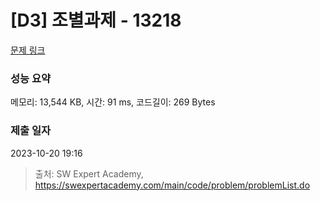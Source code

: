 # [D3] 조별과제 - 13218 

[문제 링크](https://swexpertacademy.com/main/code/problem/problemDetail.do?contestProbId=AXzjvCCq-PwDFASs) 

### 성능 요약

메모리: 13,544 KB, 시간: 91 ms, 코드길이: 269 Bytes

### 제출 일자

2023-10-20 19:16



> 출처: SW Expert Academy, https://swexpertacademy.com/main/code/problem/problemList.do